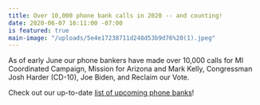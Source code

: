 ```yaml
---
title: Over 10,000 phone bank calls in 2020 -- and counting!
date: 2020-06-07 16:11:00 -07:00
is featured: true
main-image: "/uploads/5e4e17238711d248d53b9d76%20(1).jpeg"
---
```


As of early June our phone bankers have made over 10,000 calls for MI Coordinated Campaign, Mission for Arizona and Mark Kelly, Congressman Josh Harder (CD-10), Joe Biden, and Reclaim our Vote.

Check out our up-to-date [list of upcoming phone banks](https://indivisibleberkeley.org/tags/phonebank/)!